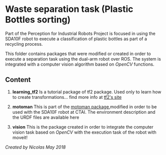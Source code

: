# Waste separation task (Plastic Bottles sorting)

Part of the Perception for Industrial Robots Project is focused in using the SDA10F robot to execute a classification of plastic bottles as part of a recycling process.

This folder contains packages that were modified or created in order to execute a separation task using the dual-arm robot over ROS. The system is integrated with a computer vision algorithm based on *OpenCV* functions.

## Content

1. **learning_tf2** Is a tutorial package of tf2 package. Used only to learn how to create transformations... find more info at [tf2's site](http://wiki.ros.org/tf2/Tutorials)

2. **motoman** This is part of the [motoman package](http://wiki.ros.org/motoman),modified in order to be used with the SDA10F robot at CTAI. The environment description and the URDF files are available here

3. **vision** This is the package created in order to integrate the computer vision task based on *OpenCV* with the execution task of the robot with moveit!

*Created by Nicolas May 2018*
